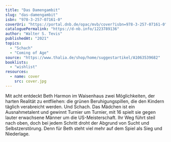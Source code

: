 ```yaml
---
title: "Das Damengambit"
slug: "das-damengambit"
isbn: "978-3-257-07161-0"
coverUri: "https://portal.dnb.de/opac/mvb/cover?isbn=978-3-257-07161-0"
cataloguePermalink: "https://d-nb.info/1223789136"
author: "Walter S. Tevis"
publishedAt: "2021"
topics:
  - "Schach"
  - "Coming of Age"
source: "https://www.thalia.de/shop/home/suggestartikel/A1063539682"
booklists:
  - "wishlist"
resources:
  - name: cover
    src: cover.jpg
---
```

Mit acht entdeckt Beth Harmon im Waisenhaus zwei Möglichkeiten, der harten
Realität zu entfliehen: die grünen Beruhigungspillen, die den Kindern täglich
verabreicht werden. Und Schach. Das Mädchen ist ein Ausnahmetalent und gewinnt 
Turnier um Turnier, mit 16 spielt sie gegen lauter erwachsene Männer um die 
US-Meisterschaft. Ihr Weg führt steil nach oben, doch bei jedem Schritt droht 
der Abgrund von Sucht und Selbstzerstörung. Denn für Beth steht viel mehr auf 
dem Spiel als Sieg und Niederlage.
